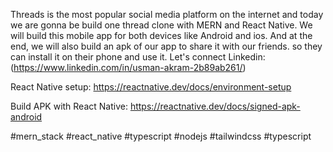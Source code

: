 Threads is the most popular social media platform on the internet and today we are gonna be build one thread clone with MERN and React Native. We will build this mobile app for both devices like Android and ios. And at the end, we will also build an apk of our app to share it with our friends. so they can install it on their phone and use it.
 Let's connect
Linkedin:(https://www.linkedin.com/in/usman-akram-2b89ab261/)

React Native setup: https://reactnative.dev/docs/environment-setup

Build APK with React Native: https://reactnative.dev/docs/signed-apk-android

#mern_stack #react_native #typescript #nodejs #tailwindcss #typescript




